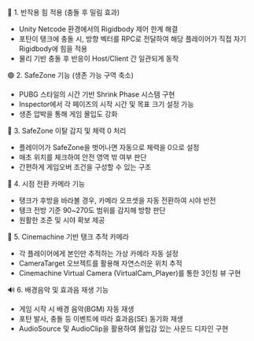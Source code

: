 🔵 1. 반작용 힘 적용 (충돌 후 밀림 효과)
- Unity Netcode 환경에서의 Rigidbody 제어 한계 해결
- 포탄이 탱크에 충돌 시, 방향 벡터를 RPC로 전달하여 해당 플레이어가 직접 자기 Rigidbody에 힘을 적용
- 물리 기반 충돌 후 반응이 Host/Client 간 일관되게 동작

🟢 2. SafeZone 기능 (생존 가능 구역 축소)
- PUBG 스타일의 시간 기반 Shrink Phase 시스템 구현
- Inspector에서 각 페이즈의 시작 시간 및 목표 크기 설정 가능
- 생존 압박을 통해 게임 몰입도 강화

🔴 3. SafeZone 이탈 감지 및 체력 0 처리
- 플레이어가 SafeZone을 벗어나면 자동으로 체력을 0으로 설정
- 매초 위치를 체크하여 안전 영역 밖 여부 판단
- 간편하게 게임오버 조건을 구성할 수 있는 구조

🎥 4. 시점 전환 카메라 기능
- 탱크가 후방을 바라볼 경우, 카메라 오프셋을 자동 전환하여 시야 반전
- 탱크 전방 기준 90~270도 범위를 감지해 방향 판단
- 원활한 조준 및 시야 확보 제공

🧭 5. Cinemachine 기반 탱크 추적 카메라
- 각 플레이어에게 본인만 추적하는 가상 카메라 자동 설정
- CameraTarget 오브젝트를 활용해 자연스러운 위치 추적
- Cinemachine Virtual Camera (VirtualCam_Player)를 통한 3인칭 뷰 구현

🔊 6. 배경음악 및 효과음 재생 기능
- 게임 시작 시 배경 음악(BGM) 자동 재생
- 포탄 발사, 충돌 등 이벤트에 따라 효과음(SE) 동기화 재생
- AudioSource 및 AudioClip을 활용하여 몰입감 있는 사운드 디자인 구현
